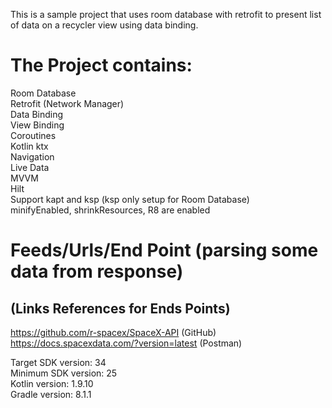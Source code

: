 This is a sample project that uses room database with retrofit to present list of data on a recycler view using data binding. <br />

# The Project contains:
Room Database <br />
Retrofit (Network Manager) <br />
Data Binding <br />
View Binding <br />
Coroutines <br />
Kotlin ktx <br />
Navigation <br />
Live Data <br />
MVVM <br />
Hilt <br />
Support kapt and ksp (ksp only setup for Room Database) <br />
minifyEnabled, shrinkResources, R8 are enabled <br />

# Feeds/Urls/End Point (parsing some data from response)
## (Links References for Ends Points)
https://github.com/r-spacex/SpaceX-API (GitHub) <br />
https://docs.spacexdata.com/?version=latest (Postman) <br />

Target SDK version: 34 <br />
Minimum SDK version: 25 <br />
Kotlin version: 1.9.10 <br />
Gradle version: 8.1.1 <br />